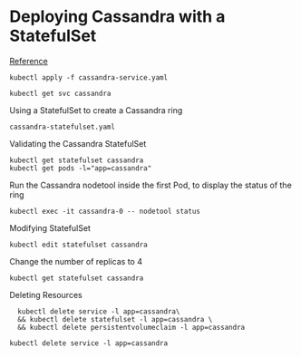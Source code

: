 # Deploying Cassandra with a StatefulSet
[Reference](https://kubernetes.io/docs/tutorials/stateful-application/cassandra/)
```
kubectl apply -f cassandra-service.yaml
```
```
kubectl get svc cassandra
```
Using a StatefulSet to create a Cassandra ring
```
cassandra-statefulset.yaml
```
Validating the Cassandra StatefulSet
```
kubectl get statefulset cassandra
kubectl get pods -l="app=cassandra"
```
Run the Cassandra nodetool inside the first Pod, to display the status of the ring
```
kubectl exec -it cassandra-0 -- nodetool status
```
Modifying StatefulSet
```
kubectl edit statefulset cassandra
```
Change the number of replicas to 4
```
kubectl get statefulset cassandra
```
Deleting Resources 
```
  kubectl delete service -l app=cassandra\
  && kubectl delete statefulset -l app=cassandra \
  && kubectl delete persistentvolumeclaim -l app=cassandra
```
```
kubectl delete service -l app=cassandra
```

